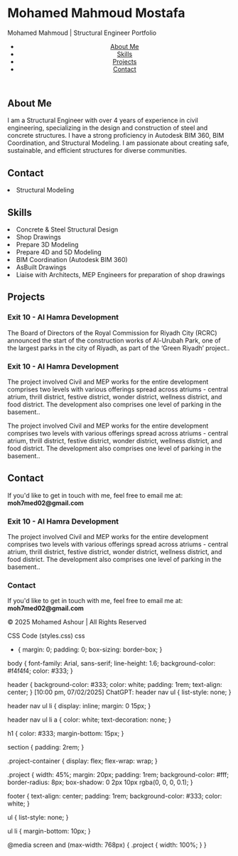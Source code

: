 # Mohamed Mahmoud Mostafa
<html lang="en">
<head>
  <meta charset="UTF-8">
  <meta name="viewport" content="width=device-width, initial-scale=1.0">
  Mohamed Mahmoud | Structural Engineer Portfolio
  <link rel="stylesheet" href="styles.css">
</head>
<body>

  <header>
    <nav>
      <ul>
        <li><a href="#about">About Me</a></li>
        <li><a href="#skills">Skills</a></li>
        <li><a href="#projects">Projects</a></li>
        <li><a href="#contact">Contact</a></li>
      </ul>
    </nav>
  </header>

  <section id="about">
    <h1>About Me</h1>
    <p>
      I am a Structural Engineer with over 4 years of experience in civil engineering, specializing in 
      the design and construction of steel and concrete structures. I have a strong proficiency in 
      Autodesk BIM 360, BIM Coordination, and Structural Modeling. I am passionate about creating safe, 
      sustainable, and efficient structures for diverse communities.
    </p>
  </section>
    <section id="about">
    <h1>Contact </h1>
    <p>
     <li>Structural Modeling</li>
    </p>
  </section>

  <section id="skills">
    <h1>Skills</h1>
      <li>Concrete & Steel Structural Design</li>
      <li>Shop Drawings</li>
      <li>Prepare 3D Modeling</li>
      <li>Prepare 4D and 5D Modeling</li>
      <li>BIM Coordination (Autodesk BIM 360)</li>
      <li>AsBuilt Drawings</li>
      <li>Liaise with Architects, MEP Engineers for preparation of shop drawings</li>
       </ul>
  </section>

  <section id="projects">
    <h1>Projects</h1>
    <div class="project-container">
      <div class="project">
        <h3>Exit 10 - Al Hamra Development</h3>
        <p>
The Board of Directors of the Royal Commission for Riyadh City (RCRC) announced the ‎start of the construction works of Al-Urubah Park, one of the largest parks in the city of ‎Riyadh, as part of the ‘Green Riyadh’ project.‎.</p>
        </div>
<div class="project">
<h3>Exit 10 - Al Hamra Development</h3>
        <p>The project involved Civil and MEP works for the entire development comprises two levels with various offerings spread across atriums - central atrium, thrill district, festive district, wonder district, wellness district, and food district. The development also comprises one level of parking in the basement..</p> </div>
  </section>
         <p>The project involved Civil and MEP works for the entire development comprises two levels with various offerings spread across atriums - central atrium, thrill district, festive district, wonder district, wellness district, and food district. The development also comprises one level of parking in the basement..</p> </div>
<section id="contact">
<h1>Contact</h1>
<p>If you'd like to get in touch with me, feel free to email me at: <strong>moh7med02@gmail.com</strong></p>
      </div>
      <div class="project">
        <h3>Exit 10 - Al Hamra Development</h3>
         <p>The project involved Civil and MEP works for the entire development comprises two levels with various offerings spread across atriums - central atrium, thrill district, festive district, wonder district, wellness district, and food district. The development also comprises one level of parking in the basement..</p> </div>
  <section id="contact">
    <h1>Contact</h1>
    <p>If you'd like to get in touch with me, feel free to email me at: <strong>moh7med02@gmail.com</strong></p>
  </section>

  <footer>
    <p>&copy; 2025 Mohamed Ashour | All Rights Reserved</p>
  </footer>

  <script src="scripts.js"></script>
</body>
</html>


CSS Code (styles.css)
css
* {
  margin: 0;
  padding: 0;
  box-sizing: border-box;
}

body {
  font-family: Arial, sans-serif;
  line-height: 1.6;
  background-color: #f4f4f4;
  color: #333;
}

header {
  background-color: #333;
  color: white;
  padding: 1rem;
  text-align: center;
}
[10:00 pm, 07/02/2025] ChatGPT: header nav ul {
  list-style: none;
}

header nav ul li {
  display: inline;
  margin: 0 15px;
}

header nav ul li a {
  color: white;
  text-decoration: none;
}

h1 {
  color: #333;
  margin-bottom: 15px;
}

section {
  padding: 2rem;
}

.project-container {
  display: flex;
  flex-wrap: wrap;
}

.project {
  width: 45%;
  margin: 20px;
  padding: 1rem;
  background-color: #fff;
  border-radius: 8px;
  box-shadow: 0 2px 10px rgba(0, 0, 0, 0.1);
}

footer {
  text-align: center;
  padding: 1rem;
  background-color: #333;
  color: white;
}

ul {
  list-style: none;
}

ul li {
  margin-bottom: 10px;
}

@media screen and (max-width: 768px) {
  .project {
    width: 100%;
  }
}

